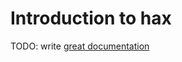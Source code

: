 # Introduction to hax

TODO: write [great documentation](http://jacobian.org/writing/what-to-write/)
